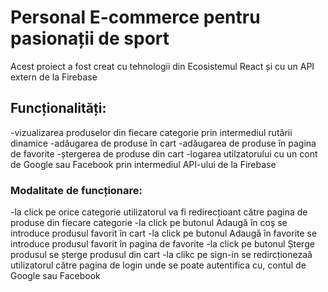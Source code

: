 # Personal E-commerce pentru pasionații de sport

Acest proiect a fost creat cu tehnologii din Ecosistemul React și cu un API extern de la Firebase

## Funcționalități:

-vizualizarea produselor din fiecare categorie prin intermediul rutării dinamice
-adăugarea de produse în cart
-adăugarea de produse în pagina de favorite
-ștergerea de produse din cart
-logarea utilzatorului cu un cont de Google sau Facebook prin intermediul API-ului de la Firebase

### Modalitate de funcționare:

-la click pe orice categorie utilizatorul va fi redirecțioant către pagina de produse din fiecare categorie
-la click pe butonul Adaugă în coș se introduce produsul favorit în cart
-la click pe butonul Adaugă în favorite se introduce produsul favorit în pagina de favorite
-la click pe butonul Șterge produsul se șterge produsul din cart
-la clikc pe sign-in se redircționezaă utilizatorul către pagina de login unde se poate autentifica cu, contul de Google sau Facebook




